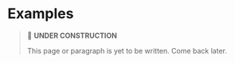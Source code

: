 # Examples

> 🚧 **UNDER CONSTRUCTION**
>
> This page or paragraph is yet to be written. Come back later.